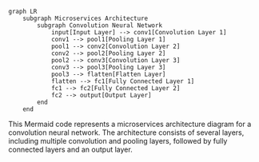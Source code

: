 ```mermaid
graph LR
    subgraph Microservices Architecture
        subgraph Convolution Neural Network
            input[Input Layer] --> conv1[Convolution Layer 1]
            conv1 --> pool1[Pooling Layer 1]
            pool1 --> conv2[Convolution Layer 2]
            conv2 --> pool2[Pooling Layer 2]
            pool2 --> conv3[Convolution Layer 3]
            conv3 --> pool3[Pooling Layer 3]
            pool3 --> flatten[Flatten Layer]
            flatten --> fc1[Fully Connected Layer 1]
            fc1 --> fc2[Fully Connected Layer 2]
            fc2 --> output[Output Layer]
        end
    end
```
This Mermaid code represents a microservices architecture diagram for a convolution neural network. The architecture consists of several layers, including multiple convolution and pooling layers, followed by fully connected layers and an output layer.